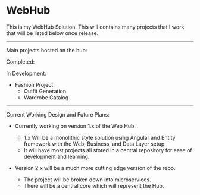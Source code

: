 # WebHub


This is my WebHub Solution. This will contains many projects that I work that will be listed below once release.

***

Main projects hosted on the hub:

Completed:
  
In Development:
  
  - Fashion Project
     - Outfit Generation
     - Wardrobe Catalog

***

Current Working Design and Future Plans:

 - Currently working on version 1.x of the Web Hub.
    - 1.x Will be a monolithic style solution using Angular and Entity framework with the Web, Business, and Data Layer setup. 
    - It will have most projects all stored in a central repository for ease of development and learning.
    
 - Version 2.x will be a much more cutting edge version of the repo.
    - The project will be broken down into microservices.
    - There will be a central core which will represent the Hub.
